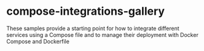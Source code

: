 # compose-integrations-gallery
These samples provide a starting point for how to integrate different services using a Compose file and to manage their deployment with Docker Compose and Dockerfile
